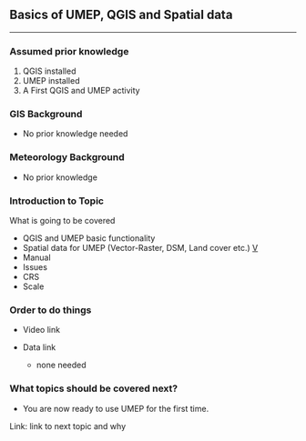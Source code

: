 ## Basics of UMEP, QGIS and Spatial data

***

### Assumed prior knowledge
1. QGIS installed
1. UMEP installed
1. A First QGIS and UMEP activity

### GIS Background
* No prior knowledge needed

### Meteorology Background
* No prior knowledge

### Introduction to Topic

What is going to be covered
* QGIS and UMEP basic functionality
* Spatial data for UMEP (Vector-Raster, DSM, Land cover etc.) [V](https://github.com/Urban-Meteorology-Reading/ViewpointVideos/wiki/Spatial-data-in-UMEP---Video-structure)
* Manual
* Issues
* CRS
* Scale
					
### Order to do things
* Video link

* Data link	
	- none needed			
	
				
### What topics should be covered next?
*  You are now ready to use UMEP for the first time.

Link:
link to  next topic and why